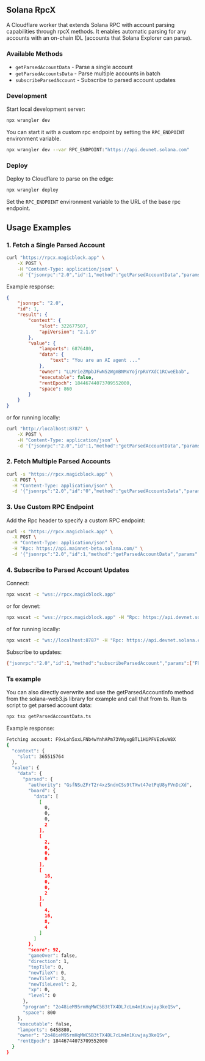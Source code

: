 ## Solana RpcX

A Cloudflare worker that extends Solana RPC with account parsing capabilities through rpcX methods. It enables automatic parsing for any accounts with an on-chain IDL (accounts that Solana Explorer can parse).

### Available Methods

- `getParsedAccountData` - Parse a single account
- `getParsedAccountsData` - Parse multiple accounts in batch
- `subscribeParsedAccount` - Subscribe to parsed account updates

### Development

Start local development server:

```bash
npx wrangler dev
```

You can start it with a custom rpc endpoint by setting the `RPC_ENDPOINT` environment variable.

```bash
npx wrangler dev --var RPC_ENDPOINT:"https://api.devnet.solana.com"
```

### Deploy

Deploy to Cloudflare to parse on the edge:

```bash
npx wrangler deploy
```

Set the `RPC_ENDPOINT` environment variable to the URL of the base rpc endpoint.

## Usage Examples

### 1. Fetch a Single Parsed Account

```bash
curl "https://rpcx.magicblock.app" \
	-X POST \
	-H "Content-Type: application/json" \
	-d '{"jsonrpc":"2.0","id":1,"method":"getParsedAccountData","params":["FPxc7bcafdCQqHS8S1KX4ENCPP3vncxsKK3yRZ3mMzGn", {"encoding": "base64"}]}'
```

Example response:

```json
{
	"jsonrpc": "2.0",
	"id": 1,
	"result": {
		"context": {
			"slot": 322677507,
			"apiVersion": "2.1.9"
		},
		"value": {
			"lamports": 6876480,
			"data": {
				"text": "You are an AI agent ..."
			},
			"owner": "LLMrieZMpbJFwN52WgmBNMxYojrpRVYXdC1RCweEbab",
			"executable": false,
			"rentEpoch": 18446744073709552000,
			"space": 860
		}
	}
}
```

or for running locally:

```bash
curl "http://localhost:8787" \
	-X POST \
	-H "Content-Type: application/json" \
	-d '{"jsonrpc":"2.0","id":1,"method":"getParsedAccountData","params":["FPxc7bcafdCQqHS8S1KX4ENCPP3vncxsKK3yRZ3mMzGn", {"encoding": "base64"}]}'
```

### 2. Fetch Multiple Parsed Accounts

```bash
curl -s "https://rpcx.magicblock.app" \
  -X POST \
  -H "Content-Type: application/json" \
  -d '{"jsonrpc":"2.0","id":"0","method":"getParsedAccountsData","params":{"pubkeys":["GFg67j2Yq7wcW8ikRgtiRpVCEmYUw9BjteRehjNwnQrt","FPxc7bcafdCQqHS8S1KX4ENCPP3vncxsKK3yRZ3mMzGn"]}}' | jq .
```

### 3. Use Custom RPC Endpoint

Add the Rpc header to specify a custom RPC endpoint:

```bash
curl -s "https://rpcx.magicblock.app" \
  -X POST \
  -H "Content-Type: application/json" \
  -H "Rpc: https://api.mainnet-beta.solana.com/" \
  -d '{"jsonrpc":"2.0","id":1,"method":"getParsedAccountData","params":["5RgeA5P8bRaynJovch3zQURfJxXL3QK2JYg1YamSvyLb"]}' | jq .
```

### 4. Subscribe to Parsed Account Updates

Connect:

```bash
npx wscat -c "wss://rpcx.magicblock.app"
```

or for devnet:

```bash
npx wscat -c "wss://rpcx.magicblock.app" -H "Rpc: https://api.devnet.solana.com"
```

of for running locally:

```bash
npx wscat -c "ws://localhost:8787" -H "Rpc: https://api.devnet.solana.com"
```

Subscribe to updates:

```bash
{"jsonrpc":"2.0","id":1,"method":"subscribeParsedAccount","params":["F9xLoh5xxLFNb4wYnhAPm73VWyxgBTL1HiPFVEz6uW8X",{"encoding":"jsonParsed","commitment":"confirmed"}]}
```

### Ts example

You can also directly overwrite and use the getParsedAccountInfo method from the solana-web3.js library for example and call that from ts.
Run ts script to get parsed account data:

```bash
npx tsx getParsedAccountData.ts
```

Example response:

```bash
Fetching account: F9xLoh5xxLFNb4wYnhAPm73VWyxgBTL1HiPFVEz6uW8X
{
  "context": {
    "slot": 365515764
  },
  "value": {
    "data": {
      "parsed": {
        "authority": "GsfNSuZFrT2r4xzSndnCSs9tTXwt47etPqU8yFVnDcXd",
        "board": {
          "data": [
            [
              0,
              0,
              0,
              2
            ],
            [
              2,
              0,
              0,
              0
            ],
            [
              16,
              0,
              0,
              2
            ],
            [
              4,
              16,
              8,
              4
            ]
          ]
        },
        "score": 92,
        "gameOver": false,
        "direction": 1,
        "topTile": 0,
        "newTileX": 0,
        "newTileY": 3,
        "newTileLevel": 2,
        "xp": 0,
        "level": 0
      },
      "program": "2o48ieM95rmHqMWC5B3tTX4DL7cLm4m1Kuwjay3keQSv",
      "space": 800
    },
    "executable": false,
    "lamports": 6458880,
    "owner": "2o48ieM95rmHqMWC5B3tTX4DL7cLm4m1Kuwjay3keQSv",
    "rentEpoch": 18446744073709552000
  }
}
```
